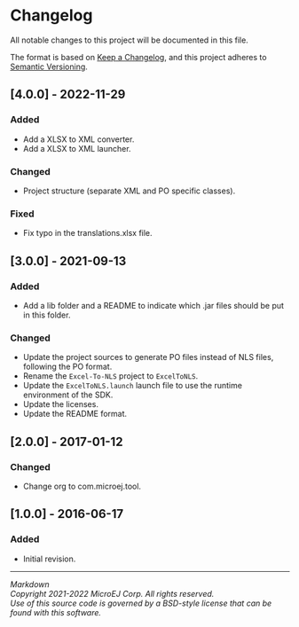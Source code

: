 # Changelog

All notable changes to this project will be documented in this file.

The format is based on [Keep a Changelog](https://keepachangelog.com/en/1.0.0/),
and this project adheres to [Semantic Versioning](https://semver.org/spec/v2.0.0.html).

## [4.0.0] - 2022-11-29

### Added

- Add a XLSX to XML converter.
- Add a XLSX to XML launcher.

### Changed

- Project structure (separate XML and PO specific classes).

### Fixed

- Fix typo in the translations.xlsx file.

## [3.0.0] - 2021-09-13

### Added

 - Add a lib folder and a README to indicate which .jar files should be put in this folder.

### Changed

- Update the project sources to generate PO files instead of NLS files, following the PO format.   
- Rename the `Excel-To-NLS` project to `ExcelToNLS`.
- Update the `ExcelToNLS.launch` launch file to use the runtime environment of the SDK.
- Update the licenses.
- Update the README format.  

## [2.0.0] - 2017-01-12

### Changed

- Change org to com.microej.tool.
 
## [1.0.0] - 2016-06-17

### Added

- Initial revision.

---
_Markdown_   
_Copyright 2021-2022 MicroEJ Corp. All rights reserved._  
_Use of this source code is governed by a BSD-style license that can be found with this software._
